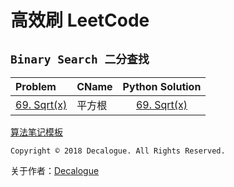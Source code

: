 # 高效刷 LeetCode
## `Binary Search 二分查找`

Problem | CName | Python Solution
:------- | :----- | :-----:
[69. Sqrt(x)](https://github.com/Decalogue/AlgorithmMap/blob/master/leetcode/69.md) | 平方根 | [69. Sqrt(x)](https://github.com/Decalogue/AlgorithmMap/blob/master/leetcode/69.md) 

[算法笔记模板](https://github.com/Decalogue/AlgorithmMap/blob/master/leetcode/template.md)


`Copyright © 2018 Decalogue. All Rights Reserved.`

关于作者：[Decalogue](https://www.decalogue.cn)
